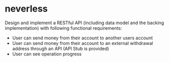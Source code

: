 # neverless

Design and implement a RESTful API (including data model and the backing implementation) with following functional requirements:
- User can send money from their account to another users account
- User can send money from their account to an external withdrawal address through an API (API Stub is provided)
- User can see operation progress
